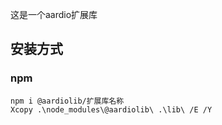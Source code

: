 这是一个aardio扩展库

## 安装方式

### npm
```
npm i @aardiolib/扩展库名称
Xcopy .\node_modules\@aardiolib\ .\lib\ /E /Y
```
